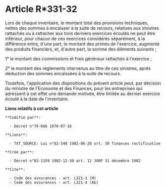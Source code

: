 # Article R*331-32

Lors de chaque inventaire, le montant total des provisions techniques, nettes des sommes à encaisser à la suite de recours,
relatives aux sinistres rattachés ou à rattacher aux trois derniers exercices écoulés ne peut être inférieur, pour chacun de
ces exercices considérés séparément, à la différence entre, d'une part, le montant des primes de l'exercice, augmenté des
produits financiers, et, d'autre part, la somme des éléments suivants ;

1° le montant des commissions et frais généraux rattachés à l'exercice ;

2° le montant des règlements intervenus au titre de ces sinistres, après déduction des sommes encaissées à la suite de
recours.

Toutefois, l'application des dispositions du présent article peut, par décision du ministre de l'Economie et des Finances,
pour les entreprises qui adressent à cet effet une demande motivée, être limitée au dernier exercice écoulé à la date de
l'inventaire.

**Liens relatifs à cet article**

	**Codifié par**:

	  - Décret n°76-666 1976-07-16

	**Liens**:

	  - TXT_SOURCE: Loi n°82-540 1982-06-28 art. 30 finances rectificative

	**Créé par**:

	  - Décret n°82-1159 1982-12-30 art. 12 JORF 31 décembre 1982

	**Cite**:

	  - Code des assurances - art. L321-1 (M)
	  - Code des assurances - art. L321-4 (Ab)
